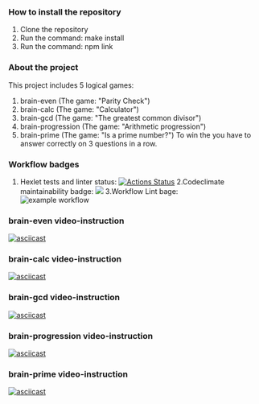 ### How to install the repository
1. Clone the repository
2. Run the command: make install
3. Run the command: npm link

### About the project
This project includes 5 logical games:
1. brain-even (The game: "Parity Check")
2. brain-calc (The game: "Calculator")
3. brain-gcd (The game: "The greatest common divisor")
4. brain-progression (The game: "Arithmetic progression")
5. brain-prime (The game: "Is a prime number?")
To win the you have to answer correctly on 3 questions in a row.

### Workflow badges
1. Hexlet tests and linter status:
    [![Actions Status](https://github.com/AntipovSergey/frontend-project-lvl1/workflows/hexlet-check/badge.svg)](https://github.com/AntipovSergey/frontend-project-lvl1/actions)
2.Codeclimate maintainability badge:
    <a href="https://codeclimate.com/github/codeclimate/codeclimate/maintainability"><img src="https://api.codeclimate.com/v1/badges/a99a88d28ad37a79dbf6/maintainability" /></a>
3.Workflow Lint bage:   
    ![example workflow](https://github.com/AntipovSergey/frontend-project-lvl1/actions/workflows/github-actions-lint.yml/badge.svg)

### brain-even video-instruction
[![asciicast](https://asciinema.org/a/cqZfI4B6Psl01XVVFutqLT9yY.svg)](https://asciinema.org/a/cqZfI4B6Psl01XVVFutqLT9yY)

### brain-calc video-instruction
[![asciicast](https://asciinema.org/a/HtCdjwLlb8c37nFzBtFCtzD36.svg)](https://asciinema.org/a/HtCdjwLlb8c37nFzBtFCtzD36)

### brain-gcd video-instruction
[![asciicast](https://asciinema.org/a/VKGnRM4vQ9r8NxvQ6G9URSx3D.svg)](https://asciinema.org/a/VKGnRM4vQ9r8NxvQ6G9URSx3D)

### brain-progression video-instruction
[![asciicast](https://asciinema.org/a/rx8o4GAnvoCvS1scT72fOZEuG.svg)](https://asciinema.org/a/rx8o4GAnvoCvS1scT72fOZEuG)

### brain-prime video-instruction
[![asciicast](https://asciinema.org/a/7ft07dJnVBPAMvYHW12RLEal5.svg)](https://asciinema.org/a/7ft07dJnVBPAMvYHW12RLEal5)